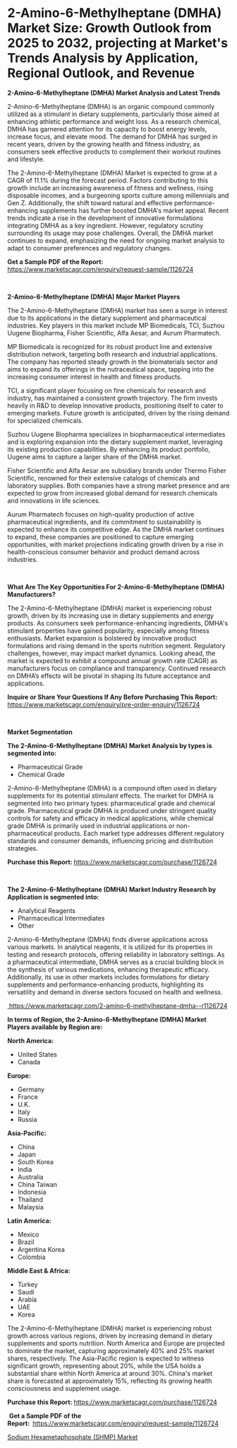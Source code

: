<p><h1>2-Amino-6-Methylheptane (DMHA) Market Size: Growth Outlook from 2025 to 2032, projecting at Market's Trends Analysis by Application, Regional Outlook, and Revenue</h1></p><p><strong>2-Amino-6-Methylheptane (DMHA) Market Analysis and Latest Trends</strong></p>
<p><p>2-Amino-6-Methylheptane (DMHA) is an organic compound commonly utilized as a stimulant in dietary supplements, particularly those aimed at enhancing athletic performance and weight loss. As a research chemical, DMHA has garnered attention for its capacity to boost energy levels, increase focus, and elevate mood. The demand for DMHA has surged in recent years, driven by the growing health and fitness industry, as consumers seek effective products to complement their workout routines and lifestyle.</p><p>The 2-Amino-6-Methylheptane (DMHA) Market is expected to grow at a CAGR of 11.1% during the forecast period. Factors contributing to this growth include an increasing awareness of fitness and wellness, rising disposable incomes, and a burgeoning sports culture among millennials and Gen Z. Additionally, the shift toward natural and effective performance-enhancing supplements has further boosted DMHA's market appeal. Recent trends indicate a rise in the development of innovative formulations integrating DMHA as a key ingredient. However, regulatory scrutiny surrounding its usage may pose challenges. Overall, the DMHA market continues to expand, emphasizing the need for ongoing market analysis to adapt to consumer preferences and regulatory changes.</p></p>
<p><strong>Get a Sample PDF of the Report:&nbsp;</strong> <a href="https://www.marketscagr.com/enquiry/request-sample/1126724?utm_campaign=3510&utm_medium=2&utm_source=Github&utm_content=ia&utm_term=04042025&utm_id=2-amino-6-methylheptane-dmha">https://www.marketscagr.com/enquiry/request-sample/1126724</a></p>
<p>&nbsp;</p>
<p><strong>2-Amino-6-Methylheptane (DMHA) Major Market Players</strong></p>
<p><p>The 2-Amino-6-Methylheptane (DMHA) market has seen a surge in interest due to its applications in the dietary supplement and pharmaceutical industries. Key players in this market include MP Biomedicals, TCI, Suzhou Uugene Biopharma, Fisher Scientific, Alfa Aesar, and Aurum Pharmatech.</p><p>MP Biomedicals is recognized for its robust product line and extensive distribution network, targeting both research and industrial applications. The company has reported steady growth in the biomaterials sector and aims to expand its offerings in the nutraceutical space, tapping into the increasing consumer interest in health and fitness products.</p><p>TCI, a significant player focusing on fine chemicals for research and industry, has maintained a consistent growth trajectory. The firm invests heavily in R&D to develop innovative products, positioning itself to cater to emerging markets. Future growth is anticipated, driven by the rising demand for specialized chemicals.</p><p>Suzhou Uugene Biopharma specializes in biopharmaceutical intermediates and is exploring expansion into the dietary supplement market, leveraging its existing production capabilities. By enhancing its product portfolio, Uugene aims to capture a larger share of the DMHA market.</p><p>Fisher Scientific and Alfa Aesar are subsidiary brands under Thermo Fisher Scientific, renowned for their extensive catalogs of chemicals and laboratory supplies. Both companies have a strong market presence and are expected to grow from increased global demand for research chemicals and innovations in life sciences.</p><p>Aurum Pharmatech focuses on high-quality production of active pharmaceutical ingredients, and its commitment to sustainability is expected to enhance its competitive edge. As the DMHA market continues to expand, these companies are positioned to capture emerging opportunities, with market projections indicating growth driven by a rise in health-conscious consumer behavior and product demand across industries.</p></p>
<p>&nbsp;</p>
<p><strong>What Are The Key Opportunities For 2-Amino-6-Methylheptane (DMHA) Manufacturers?</strong></p>
<p><p>The 2-Amino-6-Methylheptane (DMHA) market is experiencing robust growth, driven by its increasing use in dietary supplements and energy products. As consumers seek performance-enhancing ingredients, DMHA's stimulant properties have gained popularity, especially among fitness enthusiasts. Market expansion is bolstered by innovative product formulations and rising demand in the sports nutrition segment. Regulatory challenges, however, may impact market dynamics. Looking ahead, the market is expected to exhibit a compound annual growth rate (CAGR) as manufacturers focus on compliance and transparency. Continued research on DMHA’s effects will be pivotal in shaping its future acceptance and applications.</p></p>
<p><strong>Inquire or Share Your Questions If Any Before Purchasing This Report:</strong> <a href="https://www.marketscagr.com/enquiry/pre-order-enquiry/1126724?utm_campaign=3510&utm_medium=2&utm_source=Github&utm_content=ia&utm_term=04042025&utm_id=2-amino-6-methylheptane-dmha">https://www.marketscagr.com/enquiry/pre-order-enquiry/1126724</a></p>
<p>&nbsp;</p>
<p><strong>Market Segmentation</strong></p>
<p><strong>The 2-Amino-6-Methylheptane (DMHA) Market Analysis by types is segmented into:</strong></p>
<p><ul><li>Pharmaceutical Grade</li><li>Chemical Grade</li></ul></p>
<p><p>2-Amino-6-Methylheptane (DMHA) is a compound often used in dietary supplements for its potential stimulant effects. The market for DMHA is segmented into two primary types: pharmaceutical grade and chemical grade. Pharmaceutical grade DMHA is produced under stringent quality controls for safety and efficacy in medical applications, while chemical grade DMHA is primarily used in industrial applications or non-pharmaceutical products. Each market type addresses different regulatory standards and consumer demands, influencing pricing and distribution strategies.</p></p>
<p><strong>Purchase this Report:&nbsp;</strong><a href="https://www.marketscagr.com/purchase/1126724?utm_campaign=3510&utm_medium=2&utm_source=Github&utm_content=ia&utm_term=04042025&utm_id=2-amino-6-methylheptane-dmha">https://www.marketscagr.com/purchase/1126724</a></p>
<p>&nbsp;</p>
<p><strong>The 2-Amino-6-Methylheptane (DMHA) Market Industry Research by Application is segmented into:</strong></p>
<p><ul><li>Analytical Reagents</li><li>Pharmaceutical Intermediates</li><li>Other</li></ul></p>
<p><p>2-Amino-6-Methylheptane (DMHA) finds diverse applications across various markets. In analytical reagents, it is utilized for its properties in testing and research protocols, offering reliability in laboratory settings. As a pharmaceutical intermediate, DMHA serves as a crucial building block in the synthesis of various medications, enhancing therapeutic efficacy. Additionally, its use in other markets includes formulations for dietary supplements and performance-enhancing products, highlighting its versatility and demand in diverse sectors focused on health and wellness.</p></p>
<p><a href="https://www.marketscagr.com/2-amino-6-methylheptane-dmha--r1126724?utm_campaign=3510&utm_medium=2&utm_source=Github&utm_content=ia&utm_term=04042025&utm_id=2-amino-6-methylheptane-dmha">&nbsp;https://www.marketscagr.com/2-amino-6-methylheptane-dmha--r1126724</a></p>
<p><strong>In terms of Region, the 2-Amino-6-Methylheptane (DMHA) Market Players available by Region are:</strong></p>
<p>
    <p> <strong> North America: </strong>
        <ul>
            <li>United States</li>
            <li>Canada</li>
        </ul>
        </p> 
    <p> <strong> Europe: </strong>
        <ul>
            <li>Germany</li>
            <li>France</li>
            <li>U.K.</li>
            <li>Italy</li>
            <li>Russia</li>
        </ul>
        </p> 
    <p> <strong> Asia-Pacific: </strong>
        <ul>
            <li>China</li>
            <li>Japan</li>
            <li>South Korea</li>
            <li>India</li>
            <li>Australia</li>
            <li>China Taiwan</li>
            <li>Indonesia</li>
            <li>Thailand</li>
            <li>Malaysia</li>
        </ul>
        </p> 
    <p> <strong> Latin America: </strong>
        <ul>
            <li>Mexico</li>
            <li>Brazil</li>
            <li>Argentina Korea</li>
            <li>Colombia</li>
        </ul>
        </p> 
    <p> <strong> Middle East & Africa: </strong>
        <ul>
            <li>Turkey</li>
            <li>Saudi</li>
            <li>Arabia</li>
            <li>UAE</li>
            <li>Korea</li>
        </ul>
    </p>
    </p>
<p><p>The 2-Amino-6-Methylheptane (DMHA) market is experiencing robust growth across various regions, driven by increasing demand in dietary supplements and sports nutrition. North America and Europe are projected to dominate the market, capturing approximately 40% and 25% market shares, respectively. The Asia-Pacific region is expected to witness significant growth, representing about 20%, while the USA holds a substantial share within North America at around 30%. China's market share is forecasted at approximately 15%, reflecting its growing health consciousness and supplement usage.</p></p>
<p><strong>Purchase this Report: </strong><a href="https://www.marketscagr.com/purchase/1126724?utm_campaign=3510&utm_medium=2&utm_source=Github&utm_content=ia&utm_term=04042025&utm_id=2-amino-6-methylheptane-dmha">https://www.marketscagr.com/purchase/1126724</a></p>
<p>&nbsp;<strong>Get a Sample PDF of the Report:&nbsp;&nbsp;</strong><a href="https://www.marketscagr.com/enquiry/request-sample/1126724?utm_campaign=3510&utm_medium=2&utm_source=Github&utm_content=ia&utm_term=04042025&utm_id=2-amino-6-methylheptane-dmha">https://www.marketscagr.com/enquiry/request-sample/1126724</a></p>
<p><strong></strong></p>
<p><p><a href="https://github.com/syiqvanyo/Market-Research-Report-List-1/blob/main/sodium-hexametaphosphate-shmp-market.md?utm_campaign=3510&utm_medium=2&utm_source=Github&utm_content=ia&utm_term=04042025&utm_id=2-amino-6-methylheptane-dmha">Sodium Hexametaphosphate (SHMP) Market</a></p></p>
